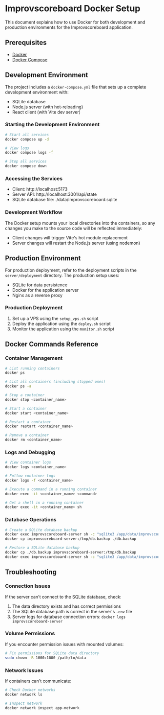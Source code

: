 # Improvscoreboard Docker Setup

This document explains how to use Docker for both development and production environments for the Improvscoreboard application.

## Prerequisites

- [Docker](https://docs.docker.com/get-docker/)
- [Docker Compose](https://docs.docker.com/compose/install/)

## Development Environment

The project includes a `docker-compose.yml` file that sets up a complete development environment with:

- SQLite database
- Node.js server (with hot-reloading)
- React client (with Vite dev server)

### Starting the Development Environment

```bash
# Start all services
docker compose up -d

# View logs
docker compose logs -f

# Stop all services
docker compose down
```

### Accessing the Services

- Client: http://localhost:5173
- Server API: http://localhost:3001/api/state
- SQLite database file: ./data/improvscoreboard.sqlite

### Development Workflow

The Docker setup mounts your local directories into the containers, so any changes you make to the source code will be reflected immediately:

- Client changes will trigger Vite's hot module replacement
- Server changes will restart the Node.js server (using nodemon)

## Production Environment

For production deployment, refer to the deployment scripts in the `server/deployment` directory. The production setup uses:

- SQLite for data persistence
- Docker for the application server
- Nginx as a reverse proxy

### Production Deployment

1. Set up a VPS using the `setup_vps.sh` script
2. Deploy the application using the `deploy.sh` script
3. Monitor the application using the `monitor.sh` script

## Docker Commands Reference

### Container Management

```bash
# List running containers
docker ps

# List all containers (including stopped ones)
docker ps -a

# Stop a container
docker stop <container_name>

# Start a container
docker start <container_name>

# Restart a container
docker restart <container_name>

# Remove a container
docker rm <container_name>
```

### Logs and Debugging

```bash
# View container logs
docker logs <container_name>

# Follow container logs
docker logs -f <container_name>

# Execute a command in a running container
docker exec -it <container_name> <command>

# Get a shell in a running container
docker exec -it <container_name> sh
```

### Database Operations

```bash
# Create a SQLite database backup
docker exec improvscoreboard-server sh -c "sqlite3 /app/data/improvscoreboard.sqlite '.backup /tmp/db.backup'"
docker cp improvscoreboard-server:/tmp/db.backup ./db.backup

# Restore a SQLite database backup
docker cp ./db.backup improvscoreboard-server:/tmp/db.backup
docker exec improvscoreboard-server sh -c "sqlite3 /app/data/improvscoreboard.sqlite '.restore /tmp/db.backup'"
```

## Troubleshooting

### Connection Issues

If the server can't connect to the SQLite database, check:

1. The data directory exists and has correct permissions
2. The SQLite database path is correct in the server's `.env` file
3. Server logs for database connection errors: `docker logs improvscoreboard-server`

### Volume Permissions

If you encounter permission issues with mounted volumes:

```bash
# Fix permissions for SQLite data directory
sudo chown -R 1000:1000 /path/to/data
```

### Network Issues

If containers can't communicate:

```bash
# Check Docker networks
docker network ls

# Inspect network
docker network inspect app-network